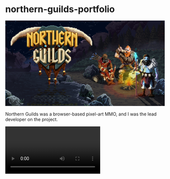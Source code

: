 # northern-guilds-portfolio

![title image](./ng-poster.png)

Northern Guilds was a browser-based pixel-art MMO, and I was the lead developer on the project.

<video controls="true" allowfullscreen="true" src="https://github.com/billautomata/northern-guilds-portfolio/blob/main/water-effect-example.mp4">
</video>

